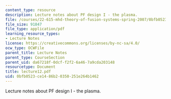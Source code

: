 ```yaml
---
content_type: resource
description: Lecture notes about PF design I - the plasma.
file: /courses/22-615-mhd-theory-of-fusion-systems-spring-2007/0bfb0523ce1486b20350251e264b1462_lecture12.pdf
file_size: 91847
file_type: application/pdf
learning_resource_types:
- Lecture Notes
license: https://creativecommons.org/licenses/by-nc-sa/4.0/
ocw_type: OCWFile
parent_title: Lecture Notes
parent_type: CourseSection
parent_uid: da67218f-0dcf-f2f2-6a46-7a9cda203148
resourcetype: Document
title: lecture12.pdf
uid: 0bfb0523-ce14-86b2-0350-251e264b1462
---
```

Lecture notes about PF design I - the plasma.